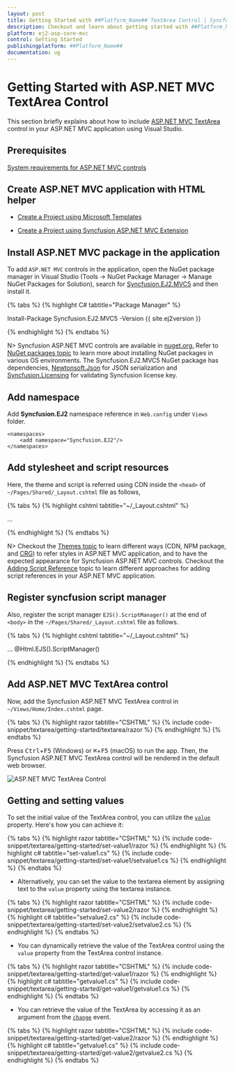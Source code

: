 ```yaml
---
layout: post
title: Getting Started with ##Platform_Name## TextArea Control | Syncfusion
description: Checkout and learn about getting started with ##Platform_Name## TextArea control of Syncfusion Essential JS 2 and more details.
platform: ej2-asp-core-mvc
control: Getting Started
publishingplatform: ##Platform_Name##
documentation: ug
---
```



# Getting Started with ASP.NET MVC TextArea Control

This section briefly explains about how to include [ASP.NET MVC TextArea](https://www.syncfusion.com/aspnet-mvc-ui-controls/textarea) control in your ASP.NET MVC application using Visual Studio.

## Prerequisites

[System requirements for ASP.NET MVC controls](https://ej2.syncfusion.com/aspnetmvc/documentation/system-requirements)

## Create ASP.NET MVC application with HTML helper

* [Create a Project using Microsoft Templates](https://learn.microsoft.com/en-us/aspnet/mvc/overview/getting-started/introduction/getting-started#create-your-first-app)

* [Create a Project using Syncfusion ASP.NET MVC Extension](https://ej2.syncfusion.com/aspnetmvc/documentation/getting-started/project-template)

## Install ASP.NET MVC package in the application

To add `ASP.NET MVC` controls in the application, open the NuGet package manager in Visual Studio (Tools → NuGet Package Manager → Manage NuGet Packages for Solution), search for [Syncfusion.EJ2.MVC5](https://www.nuget.org/packages/Syncfusion.EJ2.MVC5) and then install it.

{% tabs %}
{% highlight C# tabtitle="Package Manager" %}

Install-Package Syncfusion.EJ2.MVC5 -Version {{ site.ej2version }}

{% endhighlight %}
{% endtabs %}

N> Syncfusion ASP.NET MVC controls are available in [nuget.org.](https://www.nuget.org/packages?q=syncfusion.EJ2) Refer to [NuGet packages topic](https://ej2.syncfusion.com/aspnetmvc/documentation/nuget-packages) to learn more about installing NuGet packages in various OS environments. The Syncfusion.EJ2.MVC5 NuGet package has dependencies, [Newtonsoft.Json](https://www.nuget.org/packages/Newtonsoft.Json/) for JSON serialization and [Syncfusion.Licensing](https://www.nuget.org/packages/Syncfusion.Licensing/) for validating Syncfusion license key.

## Add namespace

Add **Syncfusion.EJ2** namespace reference in `Web.config` under `Views` folder.

```
<namespaces>
    <add namespace="Syncfusion.EJ2"/>
</namespaces>
```

## Add stylesheet and script resources

Here, the theme and script is referred using CDN inside the `<head>` of `~/Pages/Shared/_Layout.cshtml` file as follows,

{% tabs %}
{% highlight cshtml tabtitle="~/_Layout.cshtml" %}

<head>
    ...
    <!-- Syncfusion ASP.NET MVC controls styles -->
    <link rel="stylesheet" href="https://cdn.syncfusion.com/ej2/{{ site.ej2version }}/fluent.css" />
    <!-- Syncfusion ASP.NET MVC controls scripts -->
    <script src="https://cdn.syncfusion.com/ej2/{{ site.ej2version }}/dist/ej2.min.js"></script>
</head>

{% endhighlight %}
{% endtabs %}

N> Checkout the [Themes topic](https://ej2.syncfusion.com/aspnetmvc/documentation/appearance/theme) to learn different ways (CDN, NPM package, and [CRG](https://ej2.syncfusion.com/aspnetmvc/documentation/common/custom-resource-generator)) to refer styles in ASP.NET MVC application, and to have the expected appearance for Syncfusion ASP.NET MVC controls. Checkout the [Adding Script Reference](https://ej2.syncfusion.com/aspnetmvc/documentation/common/adding-script-references) topic to learn different approaches for adding script references in your ASP.NET MVC application.

## Register syncfusion script manager

Also, register the script manager `EJS().ScriptManager()` at the end of `<body>` in the `~/Pages/Shared/_Layout.cshtml` file as follows.

{% tabs %}
{% highlight cshtml tabtitle="~/_Layout.cshtml" %}

<body>
...
    <!-- Syncfusion ASP.NET MVC Script Manager -->
    @Html.EJS().ScriptManager()
</body>

{% endhighlight %}
{% endtabs %}

## Add ASP.NET MVC TextArea control

Now, add the Syncfusion ASP.NET MVC TextArea control in `~/Views/Home/Index.cshtml` page.

{% tabs %}
{% highlight razor tabtitle="CSHTML" %}
{% include code-snippet/textarea/getting-started/textarea/razor %}
{% endhighlight %}
{% endtabs %}

Press <kbd>Ctrl</kbd>+<kbd>F5</kbd> (Windows) or <kbd>⌘</kbd>+<kbd>F5</kbd> (macOS) to run the app. Then, the Syncfusion ASP.NET MVC TextArea control will be rendered in the default web browser.

![ASP.NET MVC TextArea Control](images/textarea-control.png)


## Getting and setting values

To set the initial value of the TextArea control, you can utilize the [`value`](https://help.syncfusion.com/cr/aspnetmvc-js2/Syncfusion.EJ2.Inputs.TextArea.html#Syncfusion_EJ2_Inputs_TextArea_Value) property. Here's how you can achieve it:

{% tabs %}
{% highlight razor tabtitle="CSHTML" %}
{% include code-snippet/textarea/getting-started/set-value1/razor %}
{% endhighlight %}
{% highlight c# tabtitle="set-value1.cs" %}
{% include code-snippet/textarea/getting-started/set-value1/setvalue1.cs %}
{% endhighlight %}
{% endtabs %}

* Alternatively, you can set the value to the textarea element by assigning text to the `value` property using the textarea instance.

{% tabs %}
{% highlight razor tabtitle="CSHTML" %}
{% include code-snippet/textarea/getting-started/set-value2/razor %}
{% endhighlight %}
{% highlight c# tabtitle="setvalue2.cs" %}
{% include code-snippet/textarea/getting-started/set-value2/setvalue2.cs %}
{% endhighlight %}
{% endtabs %}

* You can dynamically retrieve the value of the TextArea control using the `value` property from the TextArea control instance.

{% tabs %}
{% highlight razor tabtitle="CSHTML" %}
{% include code-snippet/textarea/getting-started/get-value1/razor %}
{% endhighlight %}
{% highlight c# tabtitle="getvalue1.cs" %}
{% include code-snippet/textarea/getting-started/get-value1/getvalue1.cs %}
{% endhighlight %}
{% endtabs %}

* You can retrieve the value of the TextArea by accessing it as an argument from the [`change`](https://help.syncfusion.com/cr/aspnetmvc-js2/Syncfusion.EJ2.Inputs.TextArea.html#Syncfusion_EJ2_Inputs_TextArea_Change) event.

{% tabs %}
{% highlight razor tabtitle="CSHTML" %}
{% include code-snippet/textarea/getting-started/get-value2/razor %}
{% endhighlight %}
{% highlight c# tabtitle="getvalue1.cs" %}
{% include code-snippet/textarea/getting-started/get-value2/getvalue2.cs %}
{% endhighlight %}
{% endtabs %}
